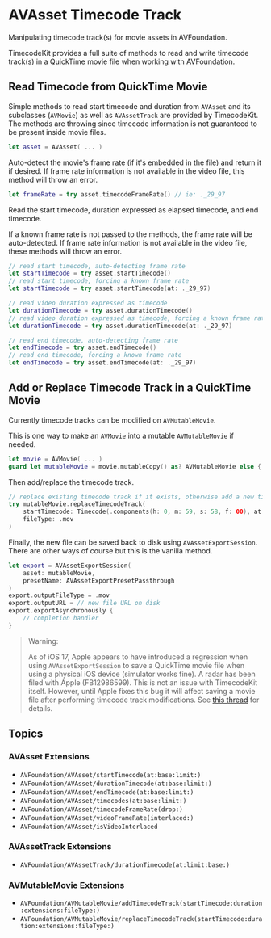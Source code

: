 # AVAsset Timecode Track

Manipulating timecode track(s) for movie assets in AVFoundation.

TimecodeKit provides a full suite of methods to read and write timecode track(s) in a QuickTime movie file when working with AVFoundation.

## Read Timecode from QuickTime Movie

Simple methods to read start timecode and duration from `AVAsset` and its subclasses (`AVMovie`) as well as `AVAssetTrack` are provided by TimecodeKit.
The methods are throwing since timecode information is not guaranteed to be present inside movie files.

```swift
let asset = AVAsset( ... )
```

Auto-detect the movie's frame rate (if it's embedded in the file) and return it if desired.
If frame rate information is not available in the video file, this method will throw an error.

```swift
let frameRate = try asset.timecodeFrameRate() // ie: ._29_97
```

Read the start timecode, duration expressed as elapsed timecode, and end timecode.

If a known frame rate is not passed to the methods, the frame rate will be auto-detected.
If frame rate information is not available in the video file, these methods will throw an error.

```swift
// read start timecode, auto-detecting frame rate
let startTimecode = try asset.startTimecode()
// read start timecode, forcing a known frame rate
let startTimecode = try asset.startTimecode(at: ._29_97)

// read video duration expressed as timecode
let durationTimecode = try asset.durationTimecode()
// read video duration expressed as timecode, forcing a known frame rate
let durationTimecode = try asset.durationTimecode(at: ._29_97)

// read end timecode, auto-detecting frame rate
let endTimecode = try asset.endTimecode()
// read end timecode, forcing a known frame rate
let endTimecode = try asset.endTimecode(at: ._29_97)
```

## Add or Replace Timecode Track in a QuickTime Movie

Currently timecode tracks can be modified on `AVMutableMovie`.

This is one way to make an `AVMovie` into a mutable `AVMutableMovie` if needed.

```swift
let movie = AVMovie( ... )
guard let mutableMovie = movie.mutableCopy() as? AVMutableMovie else { ... }
```

Then add/replace the timecode track.

```swift
// replace existing timecode track if it exists, otherwise add a new timecode track
try mutableMovie.replaceTimecodeTrack(
    startTimecode: Timecode(.components(h: 0, m: 59, s: 58, f: 00), at: ._29_97),
    fileType: .mov
)
```

Finally, the new file can be saved back to disk using `AVAssetExportSession`. There are other ways of course but this is the vanilla method.

```swift
let export = AVAssetExportSession(
    asset: mutableMovie,
    presetName: AVAssetExportPresetPassthrough
)
export.outputFileType = .mov
export.outputURL = // new file URL on disk
export.exportAsynchronously {
    // completion handler
}
```

> Warning:
>
> As of iOS 17, Apple appears to have introduced a regression when using `AVAssetExportSession` to save a QuickTime movie file when using a physical iOS device (simulator works fine).
> A radar has been filed with Apple (FB12986599). This is not an issue with TimecodeKit itself.
> However, until Apple fixes this bug it will affect saving a movie file after performing timecode track modifications.
> See [this thread](https://github.com/orchetect/TimecodeKit/discussions/63) for details.

## Topics

### AVAsset Extensions

- ``AVFoundation/AVAsset/startTimecode(at:base:limit:)``
- ``AVFoundation/AVAsset/durationTimecode(at:base:limit:)``
- ``AVFoundation/AVAsset/endTimecode(at:base:limit:)``
- ``AVFoundation/AVAsset/timecodes(at:base:limit:)``
- ``AVFoundation/AVAsset/timecodeFrameRate(drop:)``
- ``AVFoundation/AVAsset/videoFrameRate(interlaced:)``
- ``AVFoundation/AVAsset/isVideoInterlaced``

### AVAssetTrack Extensions

- ``AVFoundation/AVAssetTrack/durationTimecode(at:limit:base:)``

### AVMutableMovie Extensions

- ``AVFoundation/AVMutableMovie/addTimecodeTrack(startTimecode:duration:extensions:fileType:)``
- ``AVFoundation/AVMutableMovie/replaceTimecodeTrack(startTimecode:duration:extensions:fileType:)``
